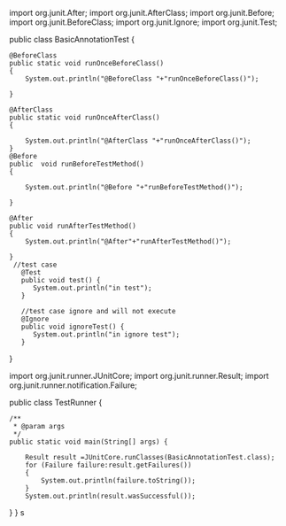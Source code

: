 import org.junit.After;
import org.junit.AfterClass;
import org.junit.Before;
import org.junit.BeforeClass;
import org.junit.Ignore;
import org.junit.Test;


public class BasicAnnotationTest {

		
	@BeforeClass
	public static void runOnceBeforeClass()
	{
		System.out.println("@BeforeClass "+"runOnceBeforeClass()");
		
	}
	
	@AfterClass
	public static void runOnceAfterClass()
	{
		
		System.out.println("@AfterClass "+"runOnceAfterClass()");
	}
	@Before
	public  void runBeforeTestMethod()
	{
		
		System.out.println("@Before "+"runBeforeTestMethod()");
		
	}
	
	@After
	public void runAfterTestMethod()
	{
		System.out.println("@After"+"runAfterTestMethod()");
		
	}
	 //test case
	   @Test
	   public void test() {
	      System.out.println("in test");
	   }
		
	   //test case ignore and will not execute
	   @Ignore
	   public void ignoreTest() {
	      System.out.println("in ignore test");
	   }
	
	
}


import org.junit.runner.JUnitCore;
import org.junit.runner.Result;
import org.junit.runner.notification.Failure;


public class TestRunner {

	/**
	 * @param args
	 */
	public static void main(String[] args) {
		
		Result result =JUnitCore.runClasses(BasicAnnotationTest.class);
		for (Failure failure:result.getFailures())
		{
			System.out.println(failure.toString());
		}
		System.out.println(result.wasSuccessful());
}
}
s
